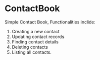 # ContactBook
Simple Contact Book,
Functionalities inclide:
1. Creating a new contact 
2. Updating contact records 
3. Finding contact details 
4. Deleting contacts 
5. Listing all contacts. 
